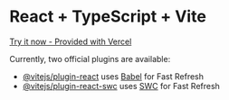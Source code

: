 # React + TypeScript + Vite
[Try it now - Provided with Vercel]([https://react-qv5eslbty-anastasov-ls-projects.vercel.app/#/login](https://react-app-five-rho.vercel.app/#/login))

Currently, two official plugins are available:

- [@vitejs/plugin-react](https://github.com/vitejs/vite-plugin-react/blob/main/packages/plugin-react) uses [Babel](https://babeljs.io/) for Fast Refresh
- [@vitejs/plugin-react-swc](https://github.com/vitejs/vite-plugin-react/blob/main/packages/plugin-react-swc) uses [SWC](https://swc.rs/) for Fast Refresh





